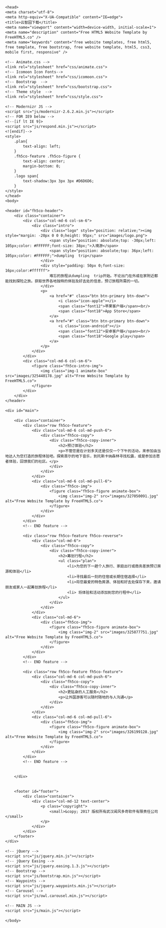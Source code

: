 
<!DOCTYPE html>
<!--[if lt IE 7]>      <html class="no-js lt-ie9 lt-ie8 lt-ie7"> <![endif]-->
<!--[if IE 7]>         <html class="no-js lt-ie9 lt-ie8"> <![endif]-->
<!--[if IE 8]>         <html class="no-js lt-ie9"> <![endif]-->
<!--[if gt IE 8]><!--> <html class="no-js"> <!--<![endif]-->
	<head>
	<meta charset="utf-8">
	<meta http-equiv="X-UA-Compatible" content="IE=edge">
	<title>云智园下载</title>
	<meta name="viewport" content="width=device-width, initial-scale=1">
	<meta name="description" content="Free HTML5 Website Template by FreeHTML5.co" />
	<meta name="keywords" content="free website templates, free html5, free template, free bootstrap, free website template, html5, css3, mobile first, responsive" />
	
	<!-- Animate.css -->
	<link rel="stylesheet" href="css/animate.css">
	<!-- Icomoon Icon Fonts-->
	<link rel="stylesheet" href="css/icomoon.css">
	<!-- Bootstrap  -->
	<link rel="stylesheet" href="css/bootstrap.css">
	<!-- Theme style  -->
	<link rel="stylesheet" href="css/style.css">

	<!-- Modernizr JS -->
	<script src="js/modernizr-2.6.2.min.js"></script>
	<!-- FOR IE9 below -->
	<!--[if lt IE 9]>
	<script src="js/respond.min.js"></script>
	<![endif]-->
	<style>
		.plan{
			text-align: left;
		}
		.fh5co-feature .fh5co-figure {
		    text-align: center;
		    margin-bottom: 0;
		}
		.logo span{
			text-shadow:3px 3px 3px #D6D6D6;
		}
	</style>
	</head>
	<body>
	
	<header id="fh5co-header">
		<div class="container">
			<div class="col-md-6 col-sm-6">
				<div class="intro">
					<div class="logo" style="position: relative;"><img style="margin: -20px 0 0 0;height: 95px;" src="images/logo.png">
						<span style="position: absolute;top: -30px;left: 105px;color: #FFFFFF;font-size: 38px;">入境游</span>
						<span style="position: absolute;top: 36px;left: 105px;color: #FFFFFF;">dumpling  trip</span>
					</div>
					<div style="padding: 50px 0;font-size: 16px;color:#ffffff">
						难忘的旅程从dumpling  trip开始。不论出门在外或在家附近都能找到探险之旅。获取世界各地独特的体验及好去处的信息，预订旅程所需的一切。
					</div>
					<p>
						<a href="#" class="btn btn-primary btn-down">
							<i class="icon-apple"></i>
							<span class="font12">苹果客户端</span><br/>
							<span class="font18">App Store</span>
						</a>
						<a href="#" class="btn btn-primary btn-down">
							<i class="icon-android"></i>
							<span class="font12">安卓客户端</span><br/>
							<span class="font18">Google play</span>
						</a>
					</p>
				</div>
			</div>
			<div class="col-md-6 col-sm-6">
				<figure class="fh5co-intro-img">
					<img class="img-1 animate-box" src="images/325440178.jpg" alt="Free Website Template by FreeHTML5.co">
				</figure>
			</div>
		</div>
	</header>

	<div id="main">

		<div class="container">
			<div class="row fh5co-feature">
				<div class="col-md-6 col-md-push-6">
					<div class="fh5co-copy">
						<div class="fh5co-copy-inner">
							<h2>预订体验</h2>
							<p>不管您是在计划多天还是仅仅一个下午的活动，来参加由当地达人为您打造的旅程体验吧。探索首尔的地下音乐，到托斯卡纳森林寻找松露，或是参加志愿者体验，回馈我们的社区。</p>
						</div>
					</div>
				</div>
				<div class="col-md-6 col-md-pull-6">
					<div class="fh5co-img">
						<figure class="fh5co-figure animate-box">
							<img class="img-2" src="images/327050091.jpg" alt="Free Website Template by FreeHTML5.co">
						</figure>
					</div>
				</div>
			</div>
			<!-- END feature -->

			<div class="row fh5co-feature fh5co-reverse">
				<div class="col-md-6">
					<div class="fh5co-copy">
						<div class="fh5co-copy-inner">
							<h2>筹划行程</h2>
							<ul class="plan">
								<li>为您的下一趟个人旅行、家庭出行或商务差旅预订房源和体验</li>
								<li>寻找最后一刻的住宿或长期住宿选择</li>
								<li>将您最爱的特色房源、体验和好去处保存下来，邀请朋友或家人一起筹划旅程</li>
								<li> 将体验和活动添加到您的行程中</li>
							</ul>						
						</div>
					</div>
				</div>
				<div class="col-md-6">
					<div class="fh5co-img">
						<figure class="fh5co-figure animate-box">
							<img class="img-2" src="images/325877751.jpg" alt="Free Website Template by FreeHTML5.co">
						</figure>
					</div>
				</div>
			</div>
			<!-- END feature -->

			<div class="row fh5co-feature fh5co-feature">
				<div class="col-md-6 col-md-push-6">
					<div class="fh5co-copy">
						<div class="fh5co-copy-inner">
							<h2>更贴身的人工服务</h2>
							<p>让外国游客可以随时随地的与人沟通</p>
						</div>
					</div>
				</div>
				<div class="col-md-6 col-md-pull-6">
					<div class="fh5co-img">
						<figure class="fh5co-figure animate-box">
							<img class="img-2" src="images/326199128.jpg" alt="Free Website Template by FreeHTML5.co">
						</figure>
					</div>
				</div>
			</div>
			<!-- END feature -->

		
		</div>


		<footer id="footer">
			<div class="container">
				<div class="col-md-12 text-center">
					<p class="copyright">
						<small>&copy; 2017 版权所有武汉闻风多奇软件有限责任公司</small>
					</p>
				</div>
			</div>
		</footer>
	</div>
	
	<!-- jQuery -->
	<script src="js/jquery.min.js"></script>
	<!-- jQuery Easing -->
	<script src="js/jquery.easing.1.3.js"></script>
	<!-- Bootstrap -->
	<script src="js/bootstrap.min.js"></script>
	<!-- Waypoints -->
	<script src="js/jquery.waypoints.min.js"></script>
	<!-- Carousel -->
	<script src="js/owl.carousel.min.js"></script>

	<!-- MAIN JS -->
	<script src="js/main.js"></script>

	</body>
</html>

